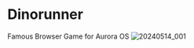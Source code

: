 # Dinorunner
Famous Browser Game for Aurora OS
![20240514_001](https://github.com/arustg/ru.arustg.dinorunner/assets/4253881/392b2e1f-00c8-45ef-addd-7bdb2be280df)
